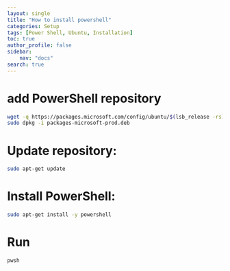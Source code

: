 ```yaml
---
layout: single
title: "How to install powershell"
categories: Setup
tags: [Power Shell, Ubuntu, Installation]
toc: true
author_profile: false
sidebar:
    nav: "docs"
search: true
---
```

# add PowerShell repository
```bash
wget -q https://packages.microsoft.com/config/ubuntu/$(lsb_release -rs)/packages-microsoft-prod.deb -O packages-microsoft-prod.deb
sudo dpkg -i packages-microsoft-prod.deb
```

# Update repository:
```bash
sudo apt-get update
```

# Install PowerShell:
```bash
sudo apt-get install -y powershell
```

# Run
```bash
pwsh
```
